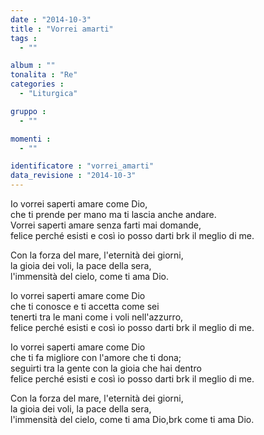 ```yaml
---
date : "2014-10-3"
title : "Vorrei amarti"
tags : 
  - ""

album : ""
tonalita : "Re"
categories : 
  - "Liturgica"

gruppo : 
  - ""

momenti : 
  - ""

identificatore : "vorrei_amarti"
data_revisione : "2014-10-3"
---
```

  
  
Io vorrei saperti amare come Dio,   
che ti prende per mano ma ti lascia anche andare.  
Vorrei saperti amare senza farti mai domande,  
felice perché esisti e così io posso darti brk il meglio di me.  
  
  
Con la forza del mare, l'eternità dei giorni,  
la gioia dei voli, la pace della sera,  
l'immensità del cielo, come ti ama Dio.  
  
  
Io vorrei saperti amare come Dio   
che ti conosce e ti accetta come sei   
tenerti tra le mani come i voli nell'azzurro,  
felice perché esisti e così io posso darti brk il meglio di me.  
  
  
Io vorrei saperti amare come Dio   
che ti fa migliore con l'amore che ti dona;  
seguirti tra la gente con la gioia che hai dentro  
felice perché esisti e così io posso darti brk il meglio di me.  
  
  
Con la forza del mare, l'eternità dei giorni,  
la gioia dei voli, la pace della sera,  
l'immensità del cielo, come ti ama Dio,brk  come ti ama Dio.  
  
